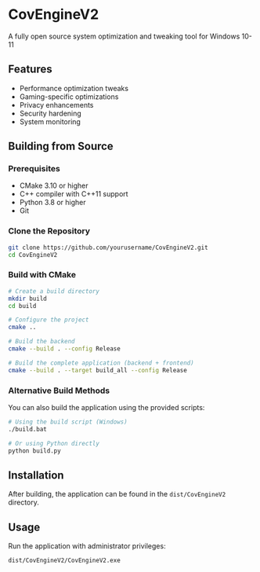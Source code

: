 # CovEngineV2

A fully open source system optimization and tweaking tool for Windows 10-11

## Features

- Performance optimization tweaks
- Gaming-specific optimizations
- Privacy enhancements
- Security hardening
- System monitoring

## Building from Source

### Prerequisites

- CMake 3.10 or higher
- C++ compiler with C++11 support
- Python 3.8 or higher
- Git

### Clone the Repository

```bash
git clone https://github.com/yourusername/CovEngineV2.git
cd CovEngineV2
```

### Build with CMake

```bash
# Create a build directory
mkdir build
cd build

# Configure the project
cmake ..

# Build the backend
cmake --build . --config Release

# Build the complete application (backend + frontend)
cmake --build . --target build_all --config Release
```

### Alternative Build Methods

You can also build the application using the provided scripts:

```bash
# Using the build script (Windows)
./build.bat

# Or using Python directly
python build.py
```

## Installation

After building, the application can be found in the `dist/CovEngineV2` directory.

## Usage

Run the application with administrator privileges:

```
dist/CovEngineV2/CovEngineV2.exe
```
